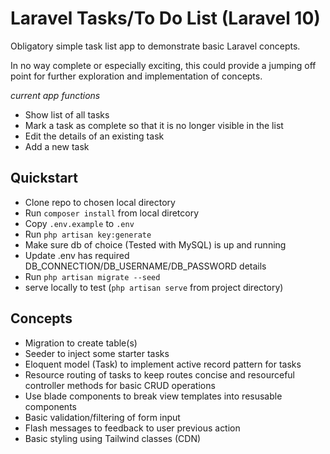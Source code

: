 # Laravel Tasks/To Do List (Laravel 10)

Obligatory simple task list app to demonstrate basic Laravel concepts.  

In no way complete or especially exciting, this could provide a jumping off point for further exploration and implementation of concepts.

*current app functions*
* Show list of all tasks
* Mark a task as complete so that it is no longer visible in the list
* Edit the details of an existing task
* Add a new task

## Quickstart

* Clone repo to chosen local directory
* Run `composer install` from local diretcory
* Copy `.env.example` to `.env`
* Run `php artisan key:generate`
* Make sure db of choice (Tested with MySQL) is up and running
* Update .env has required DB_CONNECTION/DB_USERNAME/DB_PASSWORD details
* Run `php artisan migrate --seed`
* serve locally to test (`php artisan serve` from project directory)

## Concepts
* Migration to create table(s)
* Seeder to inject some starter tasks
* Eloquent model (Task) to implement active record pattern for tasks
* Resource routing of tasks to keep routes concise and resourceful controller methods for basic CRUD operations
* Use blade components to break view templates into resusable components
* Basic validation/filtering of form input
* Flash messages to feedback to user previous action
* Basic styling using Tailwind classes (CDN)